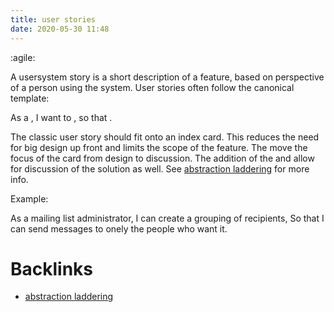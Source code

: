 ```yaml
---
title: user stories
date: 2020-05-30 11:48
---
```


:agile:

A usersystem  story is a short description of a feature, based on perspective of a person
using the system. User stories often follow the canonical template:

As a <type of user>, I want to <do a thing>, so that <some reason>.

The classic user story should fit onto an index card. This reduces the need for big design
up front and limits the scope of the feature. The move the focus of the card from design
to discussion. The addition of the <do a thing> and <some reason> allow for discussion of 
the solution as well. See [abstraction laddering](78) for more info.

Example:

As a mailing list administrator, 
I can create a grouping of recipients,
So that I can send messages to onely the people who want it.


# Backlinks
  - [abstraction laddering](78)

